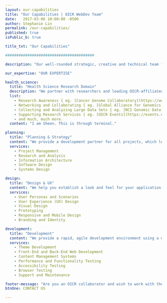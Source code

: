 ```yaml
---
layout: our-capabilities
title: "Our Capabilities | OICR WebDev Team"
date:   2017-03-06 10:00:00 -0500
author: Stephanie Lin
permalink: /our-capabilities/
published: true
isPublic_b: true

title_txt: "Our Capabilities"

########################################

description: "Our well-rounded strategic, creative and technical team foster efficiency, communication and collaboration within OICR and the international research community."

our_expertise: "OUR EXPERTISE"

health_science:
  title: "Health Science Research Domain"
  description: "We partner with researchers and leading OICR-affiliated programs in the cancer community to create comprehensive solutions for:"
  list:
    - Research Awareness { eg. [Cancer Genome Collaboratory](https://www.cancercollaboratory.org/){:target="_blank"} },
    - Networking and Collaborating { eg. [Global Alliance for Genomics & Health](http://genomicsandhealth.org/){:target="_blank"} },
    - Collecting and Analyzing Large Data Sets { eg. [NCI Genomic Data Commons](https://gdc.cancer.gov/){:target="_blank"} },
    - Supporting Research Services { eg. [OICR Events](https://events.oicr.on.ca/){:target="_blank"} }
    - and much, much more.
  content: "I am Sheen. This is through terminal."

planning:
  title: "Planning & Strategy"
  content: "We provide a development partner for all projects, which leads to a rapid application development cycle. We work to clarify project goals through requirements analysis and work to meet those goals while minimizing enterprise risk for the program be it financial, operational/internal or regulatory compliance risk. Our services include:"
  services:
    - Project Management
    - Research and Analysis
    - Information Architecture
    - Software Design
    - Systems Design

design:
  title: "Design & UX"
  content: "We help you establish a look and feel for your application that resonates with your users. We first comprehend their goals and problems through the creation of user personas and scenarios. We then create low-fidelity wireframes that describe the full functionality and content of the website. Finally, we create mockups that represent the total high-fidelity design solution before technical implementation. Our design services include:"
  services:
    - User Personas and Scenarios
    - User Experience (UX) Design
    - Visual Design
    - Prototyping
    - Responsive and Mobile Design
    - Branding and Identity

development:
  title: "Development"
  content: "We provide a rapid, agile development environment using a modern web technology stack. At the end of every project we also carry out functionality, accessibility and browser testing to ensure applications meet design and device specifications and are compliant with US and Canadian accessibility requirements. Our development services:"
  services:
    - Theme Development
    - Front-End and Back-End Web Development
    - Content Management Systems
    - Performance and Functionality Testing
    - Accessibility Testing
    - Browser Testing
    - Support and Maintenance

footer-message: "Are you an OICR collaborator and wish to work with the WebDev Team? "
btnOne: CONTACT US

---
```

